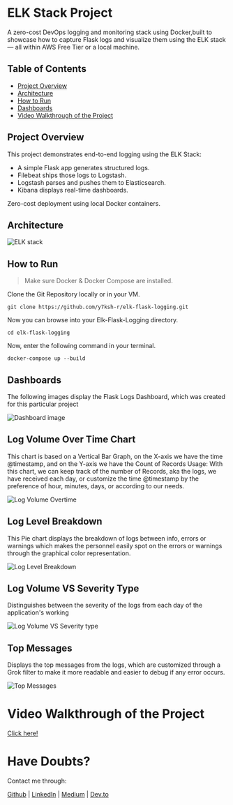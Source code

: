 # ELK Stack Project

A zero-cost DevOps logging and monitoring stack using Docker,built to showcase how to capture Flask logs and visualize them using the ELK stack — all within AWS Free Tier or a local machine.

## Table of Contents
- [Project Overview](#project-overview)
- [Architecture](#architecture)
- [How to Run](#how-to-run)
- [Dashboards](#dashboards)
- [Video Walkthrough of the Project](#video-walkthrough-of-the-project)

## Project Overview

This project demonstrates end-to-end logging using the ELK Stack:
- A simple Flask app generates structured logs.
- Filebeat ships those logs to Logstash.
- Logstash parses and pushes them to Elasticsearch.
- Kibana displays real-time dashboards.

 Zero-cost deployment using local Docker containers.

## Architecture 

![ELK stack](https://github.com/user-attachments/assets/68171f89-4e33-458b-996c-83ef1a9ae426)

## How to Run
>  Make sure Docker & Docker Compose are installed.

Clone the Git Repository locally or in your VM.
```
git clone https://github.com/y7ksh-r/elk-flask-logging.git
```
Now you can browse into your Elk-Flask-Logging directory.
```
cd elk-flask-logging
```

Now, enter the following command in your terminal.
```
docker-compose up --build
```

## Dashboards

The following images display the Flask Logs Dashboard, which was created for this particular project

![Dashboard image](https://github.com/user-attachments/assets/1e03e287-ee9b-4189-9478-a69d9f6d264d)

## Log Volume Over Time Chart
This chart is based on a Vertical Bar Graph, on the X-axis we have the time @timestamp, and on the Y-axis we have the Count of Records 
Usage:
With this chart, we can keep track of the number of Records, aka the logs, we have received each day, or customize the time @timestamp by the preference of hour, minutes, days, or according to our needs.

![Log Volume Overtime](https://github.com/user-attachments/assets/f1a04a2a-9252-4f08-9225-4a0622e99300)

## Log Level Breakdown
This Pie chart displays the breakdown of logs between info, errors or warnings which makes the personnel easily spot on the errors or warnings through the graphical color representation.

![Log Level Breakdown](https://github.com/user-attachments/assets/0c828b3e-2c3d-4909-a2a8-868af48ee75c)

## Log Volume VS Severity Type
Distinguishes between the severity of the logs from each day of the application's working

![Log Volume VS Severity type](https://github.com/user-attachments/assets/4703c5ae-f053-4fa9-a037-6a20e88a52a2)


## Top Messages
Displays the top messages from the logs, which are customized through a Grok filter to make it more readable and easier to debug if any error occurs.

![Top Messages](https://github.com/user-attachments/assets/331f3c3b-6d16-4fc6-9807-098b6c002016)

# Video Walkthrough of the Project

[Click here!](https://youtu.be/sy9Q2ykfCq0)

# Have Doubts?

Contact me through:

[Github](https://github.com/y7ksh-r) | [LinkedIn](https://www.linkedin.com/in/yaksh7/) | [Medium](https://medium.com/@yakshrajput77)  | [Dev.to](https://dev.to/yakshrajput7)





